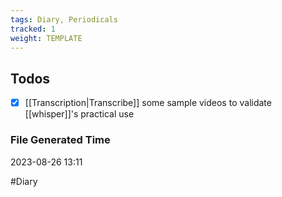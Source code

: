```yaml
---
tags: Diary, Periodicals
tracked: 1
weight: TEMPLATE
---
```


## Todos
- [x] [[Transcription|Transcribe]] some sample videos to validate [[whisper]]'s practical use


### File Generated Time
2023-08-26 13:11

#Diary 